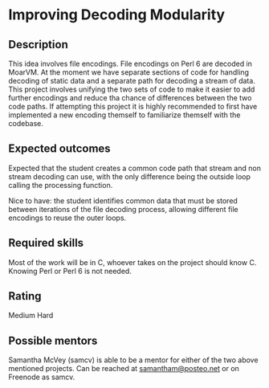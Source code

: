 Improving Decoding Modularity
=============================

Description
-----------

This idea involves file encodings. File encodings on Perl 6 are decoded in MoarVM. At the moment we have separate sections of code
for handling decoding of static data and a separate path for decoding a stream of data. This project involves unifying
the two sets of code to make it easier to add further encodings and reduce tha chance of differences between the two code
paths. If attempting this project it is highly recommended to first have implemented a new encoding themself to familiarize themself with the codebase.


Expected outcomes
-----------------

Expected that the student creates a common code path that stream and non stream decoding can use,
with the only difference being the outside loop calling the processing function.

Nice to have: the student identifies common data that must be stored between iterations of
the file decoding process, allowing different file encodings to reuse the outer loops.


Required skills
---------------

Most of the work
will be in C, whoever takes on the project should know C. Knowing Perl or Perl 6 is not needed.


Rating
------

Medium Hard

Possible mentors
----------------

Samantha McVey (samcv) is able to be a mentor for either of the two above mentioned projects. Can be
reached at samantham@posteo.net or on Freenode as samcv.

